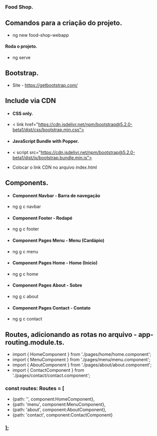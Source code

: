 ### Food Shop.

## Comandos para a criação do projeto.
- ng new food-shop-webapp

#### Roda o projeto.
- ng serve

## Bootstrap.
- Site - https://getbootstrap.com/

## Include via CDN

- #### CSS only.
- < link href="https://cdn.jsdelivr.net/npm/bootstrap@5.2.0-beta1/dist/css/bootstrap.min.css">

- #### JavaScript Bundle with Popper.
- < script src="https://cdn.jsdelivr.net/npm/bootstrap@5.2.0-beta1/dist/js/bootstrap.bundle.min.js">

- Colocar o link CDN no arquivo index.html

## Components.
- #### Component Navbar - Barra de navegação
- ng g c navbar

- #### Component Footer - Rodapé
- ng g c footer

- #### Component Pages Menu - Menu (Cardápio)
- ng g c menu

- #### Component Pages Home - Home (Inicio)
- ng g c home

- #### Component Pages About - Sobre
- ng g c about

- #### Component Pages Contact - Contato
- ng g c contact

## Routes, adicionando as rotas no arquivo - app-routing.module.ts.
- import { HomeComponent } from './pages/home/home.component';
- import { MenuComponent } from './pages/menu/menu.component';
- import { AboutComponent } from './pages/about/about.component';
- import { ContactComponent } from './pages/contact/contact.component';

### const routes: Routes = [
- {path: '', component:HomeComponent},
- {path: 'menu', component:MenuComponent},
- {path: 'about', component:AboutComponent},
- {path: 'contact', component:ContactComponent}
### ];


